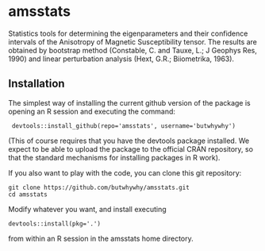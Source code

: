 amsstats
=========

Statistics tools for determining the eigenparameters and their confidence 
intervals of the Anisotropy of Magnetic Susceptibility tensor. The results 
are obtained by bootstrap method (Constable, C. and Tauxe, L.; J Geophys Res, 1990) 
and linear perturbation analysis (Hext, G.R.; Biiometrika, 1963). 

Installation
------------
The simplest way of installing the current github version of the package
is opening an R session and executing the command:

     devtools::install_github(repo='amsstats', username='butwhywhy')

(This of course requires that you have the devtools package installed. 
We expect to be able to upload
the package to the official CRAN repository, so that the standard mechanisms
for installing packages in R work).

If you also want to play with the code, you can clone this git repository:

    git clone https://github.com/butwhywhy/amsstats.git
    cd amsstats

Modify whatever you want, and install executing

    devtools::install(pkg='.')

from within an R session in the amsstats home directory.
